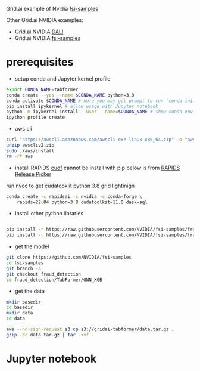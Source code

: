 
Grid.ai example of Nvidia [fsi-samples](https://github.com/NVIDIA/fsi-samples)

 Other Grid.ai NVIDIA examples:
- Grid.ai NVIDIA [DALI](https://github.com/robert-s-lee/grid-nvidia-dali)
- Grid.ai NVIDIA [fsi-samples](https://github.com/robert-s-lee/grid-nvidia-fsi-samples)

# prerequisites

- setup conda and Jupyter kernel profile 
```bash
export CONDA_NAME=tabformer
conda create --yes --name $CONDA_NAME python=3.8
conda activate $CONDA_NAME # note you may get prompt to run `conda init bash && exit`
pip install ipykernel # allow usage with Jupyter notebook
python -m ipykernel install --user --name=$CONDA_NAME # show conda env in Jupyter notebook
ipython profile create
```
- aws cli
```bash
curl "https://awscli.amazonaws.com/awscli-exe-linux-x86_64.zip" -o "awscliv2.zip"
unzip awscliv2.zip
sudo ./aws/install
rm -rf aws
```

- install RAPIDS
[cudf](https://github.com/rapidsai/cudf) cannot be install with pip
below is from [RAPIDS Release Picker](https://rapids.ai/start.html#get-rapids)

run nvcc to get cudatooklit
python 3.8 grid lightinign 

```bash
conda create -c rapidsai -c nvidia -c conda-forge \
    rapids=22.04 python=3.8 cudatoolkit=11.0 dask-sql
```    

- install other python libraries
```bash

pip install -r https://raw.githubusercontent.com/NVIDIA/fsi-samples/fraud_detection/fraud_detection/requirements.txt
pip install -r https://raw.githubusercontent.com/NVIDIA/fsi-samples/fraud_detection/fraud_detection/TabFormer/GNN_XGB/requirements.txt
```

- get the model

```bash
git clone https://github.com/NVIDIA/fsi-samples
cd fsi-samples
git branch -a
git checkout fraud_detection
cd fraud_detection/TabFormer/GNN_XGB
```

- get the data

```bash
mkdir basedir
cd basedir
mkdir data
cd data

aws --no-sign-request s3 cp s3://gridai-tabformer/data.tar.gz .
gzip -dc data.tar.gz | tar -xvf -
```

# Jupyter notebook




